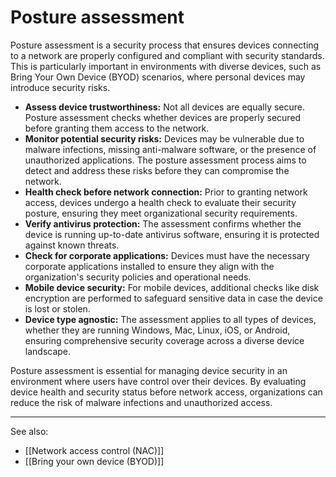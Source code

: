 
# Posture assessment

Posture assessment is a security process that ensures devices connecting to a network are properly configured and compliant with security standards. This is particularly important in environments with diverse devices, such as Bring Your Own Device (BYOD) scenarios, where personal devices may introduce security risks.

- **Assess device trustworthiness:** Not all devices are equally secure. Posture assessment checks whether devices are properly secured before granting them access to the network.
- **Monitor potential security risks:** Devices may be vulnerable due to malware infections, missing anti-malware software, or the presence of unauthorized applications. The posture assessment process aims to detect and address these risks before they can compromise the network.
- **Health check before network connection:** Prior to granting network access, devices undergo a health check to evaluate their security posture, ensuring they meet organizational security requirements.
- **Verify antivirus protection:** The assessment confirms whether the device is running up-to-date antivirus software, ensuring it is protected against known threats.
- **Check for corporate applications:** Devices must have the necessary corporate applications installed to ensure they align with the organization's security policies and operational needs.
- **Mobile device security:** For mobile devices, additional checks like disk encryption are performed to safeguard sensitive data in case the device is lost or stolen.
- **Device type agnostic:** The assessment applies to all types of devices, whether they are running Windows, Mac, Linux, iOS, or Android, ensuring comprehensive security coverage across a diverse device landscape.

Posture assessment is essential for managing device security in an environment where users have control over their devices. By evaluating device health and security status before network access, organizations can reduce the risk of malware infections and unauthorized access.

---

See also:

- [[Network access control (NAC)]]
- [[Bring your own device (BYOD)]]